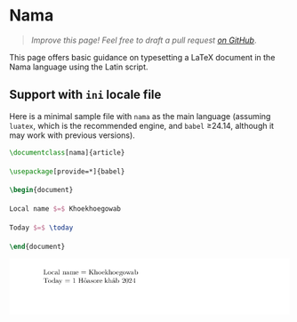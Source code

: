 # Nama

<blockquote>
  <p><em>Improve this page! Feel free to draft a pull request <a href="https://github.com/latex3/babel/tree/docs/docs">on GitHub</a></em>.</p>
</blockquote>

This page offers basic guidance on typesetting a LaTeX document in the
Nama language using the Latin script.

## Support with `ini` locale file

Here is a minimal sample file with `nama` as the main language
(assuming `luatex`, which is the recommended engine, and `babel` ≥24.14,
although it may work with previous versions).

```tex
\documentclass[nama]{article}

\usepackage[provide=*]{babel}

\begin{document}

Local name $=$ Khoekhoegowab

Today $=$ \today

\end{document}
```

![](../media/locale-nama.png)